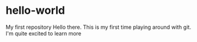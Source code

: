 # hello-world
My first repository
Hello there. This is my first time playing around with git.
I'm quite excited to learn more
